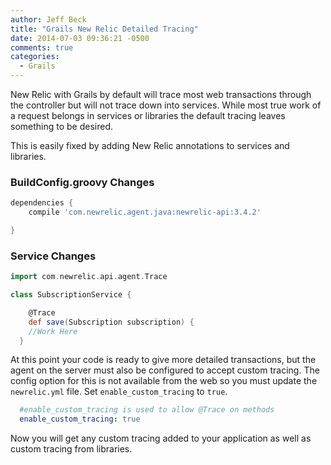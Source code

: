 ```yaml
---
author: Jeff Beck
title: "Grails New Relic Detailed Tracing"
date: 2014-07-03 09:36:21 -0500
comments: true
categories:
  - Grails
---
```

New Relic with Grails by default will trace most web transactions through the controller but will not trace down into services. While most true work of a request belongs in services or libraries the default tracing leaves something to be desired.

This is easily fixed by adding New Relic annotations to services and libraries.


### BuildConfig.groovy Changes
``` groovy
dependencies {
	compile 'com.newrelic.agent.java:newrelic-api:3.4.2'

}
```

### Service Changes
``` groovy
import com.newrelic.api.agent.Trace

class SubscriptionService {

	@Trace
	def save(Subscription subscription) {
    //Work Here
  }
```

At this point your code is ready to give more detailed transactions, but the agent on the server must also be configured to accept custom tracing. The config option for this is not available from the web so you must update the `newrelic.yml` file. Set `enable_custom_tracing` to `true`.

``` yaml
  #enable_custom_tracing is used to allow @Trace on methods
  enable_custom_tracing: true
```

Now you will get any custom tracing added to your application as well as custom tracing from libraries.
